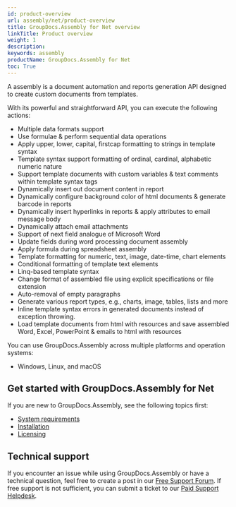 ```yaml
---
id: product-overview
url: assembly/net/product-overview
title: GroupDocs.Assembly for Net overview
linkTitle: Product overview
weight: 1
description: 
keywords: assembly
productName: GroupDocs.Assembly for Net
toc: True
---
```

A assembly is a document automation and reports generation API designed to create custom documents from templates.

With its powerful and straightforward API, you can execute the following actions:

*   Multiple data formats support
*   Use formulae & perform sequential data operations
*   Apply upper, lower, capital, firstcap formatting to strings in template syntax
*   Template syntax support formatting of ordinal, cardinal, alphabetic numeric nature
*   Support template documents with custom variables & text comments within template syntax tags
*   Dynamically insert out document content in report
*   Dynamically configure background color of html documents & generate barcode in reports
*   Dynamically insert hyperlinks in reports & apply attributes to email message body
*   Dynamically attach email attachments
*   Support of next field analogue of Microsoft Word
*   Update fields during word processing document assembly
*   Apply formula during spreadsheet assembly
*   Template formatting for numeric, text, image, date-time, chart elements
*   Conditional formatting of template text elements
*   Linq-based template syntax
*   Change format of assembled file using explicit specifications or file extension
*   Auto-removal of empty paragraphs
*   Generate various report types, e.g., charts, image, tables, lists and more
*   Inline template syntax errors in generated documents instead of exception throwing.
*   Load template documents from html with resources and save assembled Word, Excel, PowerPoint & emails to html with resources

You can use GroupDocs.Assembly across multiple platforms and operation systems:

* Windows, Linux, and macOS

## Get started with GroupDocs.Assembly for Net

If you are new to GroupDocs.Assembly, see the following topics first:

* [System requirements](/assembly/net/system-requirements/)
* [Installation](/assembly/net/installation/)
* [Licensing](/assembly/net/licensing-and-subscription/)

## Technical support

If you encounter an issue while using GroupDocs.Assembly or have a technical question, feel free to create a post in our [Free Support Forum](https://forum.groupdocs.com/c/assembly/9). If free support is not sufficient, you can submit a ticket to our [Paid Support Helpdesk](https://helpdesk.groupdocs.com/).